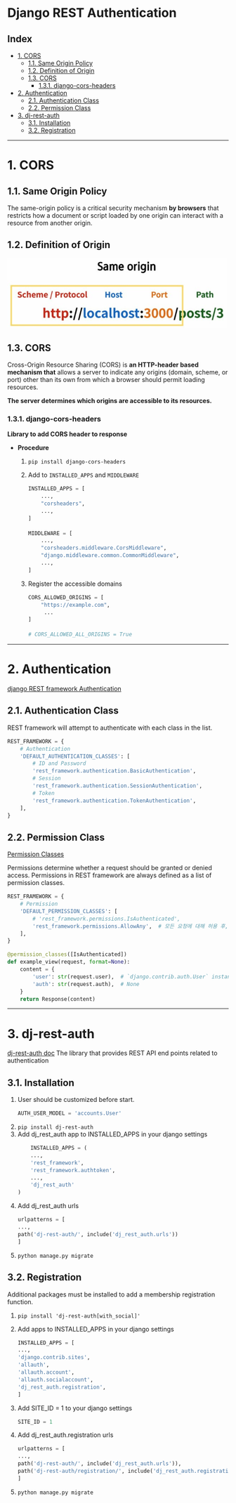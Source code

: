 # Django REST Authentication

## Index

- [1. CORS](#1-cors)
  - [1.1. Same Origin Policy](#11-same-origin-policy)
  - [1.2. Definition of Origin](#12-definition-of-origin)
  - [1.3. CORS](#13-cors)
    - [1.3.1. django-cors-headers](#131-django-cors-headers)
- [2. Authentication](#2-authentication)
  - [2.1. Authentication Class](#21-authentication-class)
  - [2.2. Permission Class](#22-permission-class)
- [3. dj-rest-auth](#3-dj-rest-auth)
  - [3.1. Installation](#31-installation)
  - [3.2. Registration](#32-registration)

---

# 1. CORS

## 1.1. Same Origin Policy

The same-origin policy is a critical security mechanism **by browsers** that restricts how a document or script loaded by one origin can interact with a resource from another origin.

## 1.2. Definition of Origin

<img src="./images/same_origin.jpg" width=500>

## 1.3. CORS

Cross-Origin Resource Sharing (CORS) is **an HTTP-header based mechanism that** allows a server to indicate any origins (domain, scheme, or port) other than its own from which a browser should permit loading resources.

**The server determines which origins are accessible to its resources.**

### 1.3.1. django-cors-headers

**Library to add CORS header to response**

- **Procedure**

  1. `pip install django-cors-headers`
  2. Add to `INSTALLED_APPS` and `MIDDLEWARE`

     ```python
     INSTALLED_APPS = [
         ...,
         "corsheaders",
         ...,
     ]

     MIDDLEWARE = [
         ...,
         "corsheaders.middleware.CorsMiddleware",
         "django.middleware.common.CommonMiddleware",
         ...,
     ]
     ```

  3. Register the accessible domains

     ```python
     CORS_ALLOWED_ORIGINS = [
         "https://example.com",
          ...
     ]

     # CORS_ALLOWED_ALL_ORIGINS = True
     ```

---

# 2. Authentication

[django REST framework Authentication](https://www.django-rest-framework.org/api-guide/authentication/)

## 2.1. Authentication Class

REST framework will attempt to authenticate with each class in the list.

```python
REST_FRAMEWORK = {
    # Authentication
    'DEFAULT_AUTHENTICATION_CLASSES': [
        # ID and Password
        'rest_framework.authentication.BasicAuthentication',
        # Session
        'rest_framework.authentication.SessionAuthentication',
        # Token
        'rest_framework.authentication.TokenAuthentication',
    ],
}
```

## 2.2. Permission Class

[Permission Classes](https://www.django-rest-framework.org/api-guide/permissions/#api-reference)

Permissions determine whether a request should be granted or denied access. Permissions in REST framework are always defined as a list of permission classes.

```python
REST_FRAMEWORK = {
    # Permission
    'DEFAULT_PERMISSION_CLASSES': [
        # 'rest_framework.permissions.IsAuthenticated',
        'rest_framework.permissions.AllowAny',  # 모든 요청에 대해 허용 후, url 개별적으로 제한
    ],
}
```

```python
@permission_classes([IsAuthenticated])
def example_view(request, format=None):
    content = {
        'user': str(request.user),  # `django.contrib.auth.User` instance.
        'auth': str(request.auth),  # None
    }
    return Response(content)
```

---

# 3. dj-rest-auth

[dj-rest-auth doc](https://dj-rest-auth.readthedocs.io/en/latest/index.html)
The library that provides REST API end points related to authentication

## 3.1. Installation

1.  User should be customized before start.
    ```python
    AUTH_USER_MODEL = 'accounts.User'
    ```
2.  `pip install dj-rest-auth`
3.  Add dj_rest_auth app to INSTALLED_APPS in your django settings
    ```python
        INSTALLED_APPS = (
        ...,
        'rest_framework',
        'rest_framework.authtoken',
        ...,
        'dj_rest_auth'
    )
    ```
4.  Add dj_rest_auth urls
    ```python
    urlpatterns = [
    ...,
    path('dj-rest-auth/', include('dj_rest_auth.urls'))
    ]
    ```
5.  `python manage.py migrate`

## 3.2. Registration

Additional packages must be installed to add a membership registration function.

1. `pip install 'dj-rest-auth[with_social]'`

2. Add apps to INSTALLED_APPS in your django settings
   ```python
   INSTALLED_APPS = [
   ...,
   'django.contrib.sites',
   'allauth',
   'allauth.account',
   'allauth.socialaccount',
   'dj_rest_auth.registration',
   ]
   ```
3. Add SITE_ID = 1 to your django settings
   ```python
   SITE_ID = 1
   ```
4. Add dj_rest_auth.registration urls
   ```python
   urlpatterns = [
   ...,
   path('dj-rest-auth/', include('dj_rest_auth.urls')),
   path('dj-rest-auth/registration/', include('dj_rest_auth.registration.urls'))
   ]
   ```
5. `python manage.py migrate`
